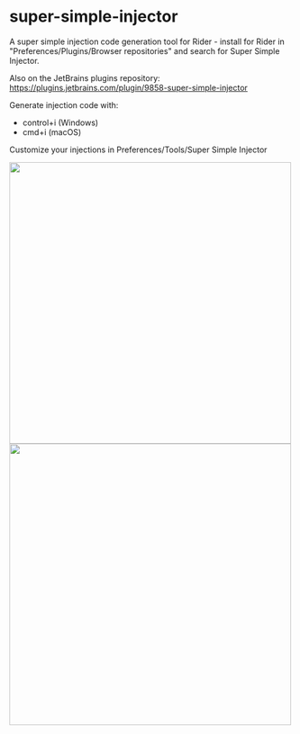 # super-simple-injector
A super simple injection code generation tool for Rider - install for Rider in "Preferences/Plugins/Browser repositories" and search for Super Simple Injector.

Also on the JetBrains plugins repository: https://plugins.jetbrains.com/plugin/9858-super-simple-injector

Generate injection code with:
* control+i (Windows)
* cmd+i (macOS)

Customize your injections in Preferences/Tools/Super Simple Injector

<img src="https://download.plugins.jetbrains.com/9858/screenshot_17192.png" width="500" />
<img src="https://download.plugins.jetbrains.com/9858/screenshot_17486.png" width="500" />
